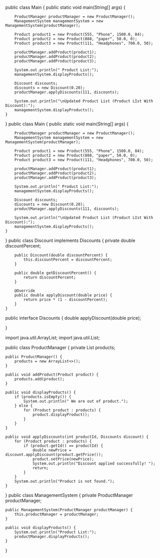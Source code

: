public class Main {
    public static void main(String[] args) {

        ProductManager productManager = new ProductManager();
        ManagementSystem managementSystem = new ManagementSystem(productManager);

        Product product1 = new Product(555, "Phone", 1500.0, 84);
        Product product2 = new Product(888, "paper", 50.0, 0);
        Product product3 = new Product(111, "Headphones", 700.0, 50);

        productManager.addProduct(product1);
        productManager.addProduct(product2);
        productManager.addProduct(product3);

        System.out.println(" Product List:");
        managementSystem.displayProducts();

        Discount discounts;
        discounts = new Discount(0.20);
        productManager.applyDiscounts(111, discounts);

        System.out.println("\nUpdated Product List (Product LIst With Discount):");
        managementSystem.displayProducts();
    }
}
public class Main {
    public static void main(String[] args) {

        ProductManager productManager = new ProductManager();
        ManagementSystem managementSystem = new ManagementSystem(productManager);

        Product product1 = new Product(555, "Phone", 1500.0, 84);
        Product product2 = new Product(888, "paper", 50.0, 0);
        Product product3 = new Product(111, "Headphones", 700.0, 50);

        productManager.addProduct(product1);
        productManager.addProduct(product2);
        productManager.addProduct(product3);

        System.out.println(" Product List:");
        managementSystem.displayProducts();

        Discount discounts;
        discounts = new Discount(0.20);
        productManager.applyDiscounts(111, discounts);

        System.out.println("\nUpdated Product List (Product LIst With Discount):");
        managementSystem.displayProducts();
    }
}
 public class Discount implements Discounts {
        private double discountPercent;

        public Discount(double discountPercent) {
            this.discountPercent = discountPercent;
        }

        public double getDiscountPercent() {
            return discountPercent;
        }

        @Override
        public double applyDiscount(double price) {
            return price * (1 - discountPercent);
        }
    }
public interface Discounts {
    double applyDiscount(double price);

}

import java.util.ArrayList;
import java.util.List;

public class ProductManager {
    private List<Product> products;

    public ProductManager() {
        products = new ArrayList<>();
    }

    public void addProduct(Product product) {
        products.add(product);
    }

    public void displayProducts() {
        if (products.isEmpty()) {
            System.out.println(" We are out of product.");
        } else {
            for (Product product : products) {
                product.displayProduct();
            }
        }
    }

    public void applyDiscounts(int productId, Discounts discount) {
        for (Product product : products) {
            if (product.getId() == productId) {
                double newPrice = discount.applyDiscount(product.getPrice());
                product.setPrice(newPrice);
                System.out.println("Discount applied successfully! ");
                return;
            }
        }
        System.out.println("Product is not found.");
    }
}
public class ManagementSystem {
    private ProductManager productManager;

    public ManagementSystem(ProductManager productManager) {
        this.productManager = productManager;
    }

    public void displayProducts() {
        System.out.println("Product List:");
        productManager.displayProducts();
    }
}
